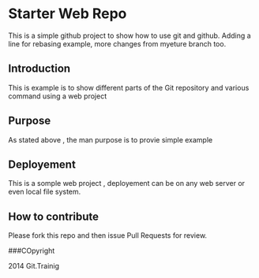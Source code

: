 # Starter Web Repo

This is a simple github project to show how to use git and github. Adding a line for rebasing example, 
more changes from myeture branch too.
## Introduction
This is example is to show different parts of the Git repository and various command using a web project 
## Purpose

As stated above , the man purpose is to provie simple example

## Deployement
This is a somple web project , deployement can be on any web server or even local file system.


## How to contribute
Please fork this repo and then issue Pull Requests for review.

###COpyright 

2014 Git.Trainig